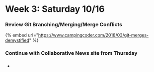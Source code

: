 # Week 3: Saturday 10/16

### Review Git Branching/Merging/Merge Conflicts

{% embed url="https://www.campingcoder.com/2018/03/git-merges-demystified" %}

###

### Continue with Collaborative News site from Thursday

###

*
